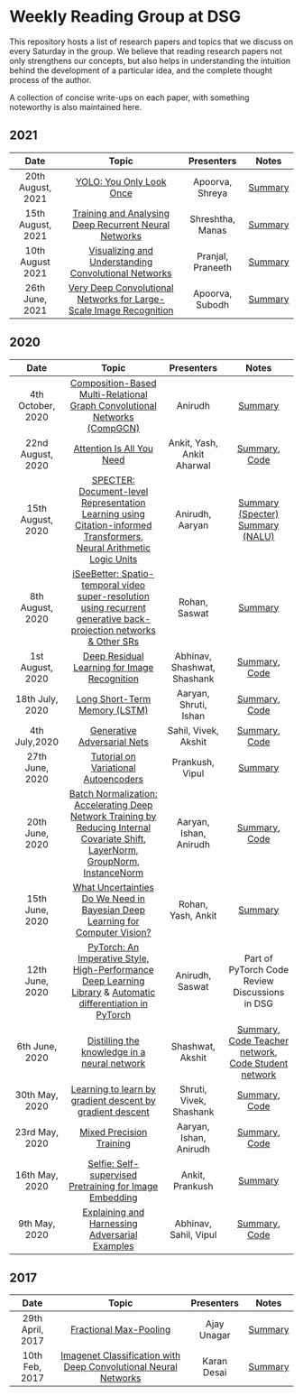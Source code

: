 # Weekly Reading Group at DSG

This repository hosts a list of research papers and topics that we discuss on every Saturday in the group. We believe that reading research papers not only strengthens our concepts, but also helps in understanding the intuition behind the 
development of a particular idea, and the complete thought process of the author.

A collection of concise write-ups on each paper, with something noteworthy is also maintained here.
## 2021 
|       Date       | Topic | Presenters | Notes |
|:----------------:|:----------------------------------------:|:----------:|:------:|
|20th August, 2021| <a href="https://arxiv.org/pdf/1506.02640v5.pdf"> YOLO: You Only Look Once </a>| Apoorva, Shreya |[Summary](Aug21/Discussion2/yolo.md)
|15th August, 2021| <a href="http://papers.nips.cc/paper/5166-training-and-analysing-deep-recurrent-neural-networks.pdf"> Training and Analysing Deep Recurrent Neural Networks </a>| Shreshtha, Manas |[Summary](Aug21/Discussion3/summary.pdf)
| 10th August 2021| <a href="https://arxiv.org/pdf/1311.2901.pdf"> Visualizing and Understanding Convolutional Networks </a> | Pranjal, Praneeth | [Summary](Aug21/Discussion2/summary.md)
|26th June, 2021| <a href="https://arxiv.org/pdf/1409.1556.pdf"> Very Deep Convolutional Networks for Large-Scale Image Recognition </a>| Apoorva, Subodh| [Summary](Jul21/VGGNet/VGGNet.md)


## 2020

|       Date       | Topic | Presenters | Notes |
|:----------------:|:----------------------------------------:|:----------:|:------:|
| 4th October, 2020| <a href="https://arxiv.org/abs/1911.03082"> Composition-Based Multi-Relational Graph Convolutional Networks (CompGCN) </a> | Anirudh | [Summary](Oct20/Discussion1/Summary.md)
| 22nd August, 2020| [Attention Is All You Need](https://arxiv.org/abs/1706.03762) | Ankit, Yash, Ankit Aharwal| [Summary](Aug20/Discussion5/Attention&Transformer.pdf), [Code](Aug20/Discussion5/Transformer.ipynb)
| 15th August, 2020| [SPECTER: Document-level Representation Learning using Citation-informed Transformers](https://arxiv.org/pdf/2004.07180.pdf), [Neural Arithmetic Logic Units](https://arxiv.org/pdf/1808.00508.pdf) | Anirudh, Aaryan | [Summary (Specter)](Aug20/Discussion4/Summary.md) [Summary (NALU)](Aug20/Discussion3/Summary.md)
| 8th August, 2020| [iSeeBetter: Spatio-temporal video super-resolution using recurrent generative back-projection networks & Other SRs](https://arxiv.org/abs/2006.11161) | Rohan, Saswat| [Summary](Aug20/Discussion2/Discussion.pdf)
| 1st August, 2020| [Deep Residual Learning for Image Recognition](https://arxiv.org/pdf/1512.03385.pdf) | Abhinav, Shashwat, Shashank | [Summary](Aug20/Discussion1/ResNet_Summary.pdf), [Code](Aug20/Discussion1/ResNet_Implementation.ipynb)
| 18th July, 2020| [Long Short-Term Memory (LSTM)](https://arxiv.org/abs/1503.04069.pdf) | Aaryan, Shruti, Ishan | [Summary](July20/Discussion2/Summary.md), [Code](July20/Discussion2/LSTM.ipynb)
| 4th July,2020 | [Generative Adversarial Nets](https://arxiv.org/pdf/1406.2661.pdf) | Sahil, Vivek, Akshit | [Summary](July20/Discussion1/Summary_GAN.pdf), [Code](July20/Discussion1/Mnist-GAN-pytorch.ipynb) 
| 27th June, 2020 | [Tutorial on Variational Autoencoders](https://arxiv.org/pdf/1606.05908.pdf) | Prankush, Vipul | [Summary](Jun20/Discussion5/Summary.pdf)
| 20th June, 2020 | [Batch Normalization: Accelerating Deep Network Training by Reducing Internal Covariate Shift](https://arxiv.org/pdf/1502.03167.pdf), [LayerNorm](https://arxiv.org/abs/1607.06450), [GroupNorm](https://arxiv.org/pdf/1803.08494.pdf), [InstanceNorm](https://arxiv.org/abs/1607.08022) | Aaryan, Ishan, Anirudh | [Summary](Jun20/Discussion4/Summary.md), [Code](Jun20/Discussion4/BatchNorm.ipynb)
| 15th June, 2020 | [What Uncertainties Do We Need in Bayesian Deep Learning for Computer Vision?](https://arxiv.org/pdf/1703.04977.pdf) | Rohan, Yash, Ankit | [Summary](Jun20/Discussion3/Summary.pdf)
| 12th June, 2020 | [PyTorch: An Imperative Style, High-Performance Deep Learning Library](https://papers.nips.cc/paper/9015-pytorch-an-imperative-style-high-performance-deep-learning-library.pdf) & [Automatic differentiation in PyTorch](https://openreview.net/pdf?id=BJJsrmfCZ) | Anirudh, Saswat | Part of PyTorch Code Review Discussions in DSG
| 6th June, 2020 | [Distilling the knowledge in a neural network](https://arxiv.org/pdf/1503.02531.pdf) | Shashwat, Akshit | [Summary](Jun20/Discussion1/summary.pdf), [Code Teacher network](Jun20/Discussion1/distill_basic_teacher.ipynb), [Code Student network](Jun20/Discussion1/distill_basic_student.ipynb)
| 30th May, 2020 |	[Learning to learn by gradient descent by gradient descent](https://arxiv.org/abs/1606.04474)  | Shruti, Vivek, Shashank| [Summary](May20/Discussion4/Learning%20to%20learn%20by%20gradient%20descent%20by%20gradient%20descent.pdf),  [Code](May20/Discussion4/Grad%5E2.ipynb)
| 23rd May, 2020 |	[Mixed Precision Training](https://arxiv.org/abs/1710.03740)  | Aaryan, Ishan, Anirudh| [Summary](May20/Discussion3/Mixed%20Precision%20Training.pdf), [Code](May20/Discussion3/MixedPrecisionTraining.ipynb)
| 16th May, 2020 |	[Selfie: Self-supervised Pretraining for Image Embedding](https://arxiv.org/abs/1906.02940)  | Ankit, Prankush| [Summary](May20/Discussion2/Summary.pdf)
| 9th May, 2020 |	[Explaining and Harnessing Adversarial Examples](https://arxiv.org/abs/1412.6572)  | Abhinav, Sahil, Vipul| [Summary](May20/Discussion1/Summary.pdf), [Code](May20/Discussion1/Adversarial_Pytorch.ipynb)
## 2017

|       Date       | Topic | Presenters | Notes |
|:----------------:|:----------------------------------------:|:----------:|:------:|
| 29th April, 2017 |	[Fractional Max-Pooling](https://arxiv.org/abs/1412.6572)  | Ajay Unagar | [Summary](Apr17/fractional-max-Pooling-paper-Summary.md)
| 10th Feb, 2017 |	[Imagenet Classification with Deep Convolutional Neural Networks](http://www.cs.cmu.edu/~epxing/Class/10715-14f/reading/imagenet.pdf)  | Karan Desai| [Summary](Feb17/imagenet-classification-with-deep-convolutional-neural-networks.md)
